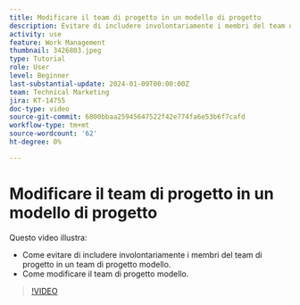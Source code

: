 ```yaml
---
title: Modificare il team di progetto in un modello di progetto
description: Evitare di includere involontariamente i membri del team di progetto in un team di progetto modello apprendendo come modificare il team di progetto modello.
activity: use
feature: Work Management
thumbnail: 3426803.jpeg
type: Tutorial
role: User
level: Beginner
last-substantial-update: 2024-01-09T00:00:00Z
team: Technical Marketing
jira: KT-14755
doc-type: video
source-git-commit: 6800bbaa25945647522f42e774fa6e53b6f7cafd
workflow-type: tm+mt
source-wordcount: '62'
ht-degree: 0%

---
```


# Modificare il team di progetto in un modello di progetto

Questo video illustra:

* Come evitare di includere involontariamente i membri del team di progetto in un team di progetto modello.
* Come modificare il team di progetto modello.

>[!VIDEO](https://video.tv.adobe.com/v/3426803/?quality=12&learn=on)
